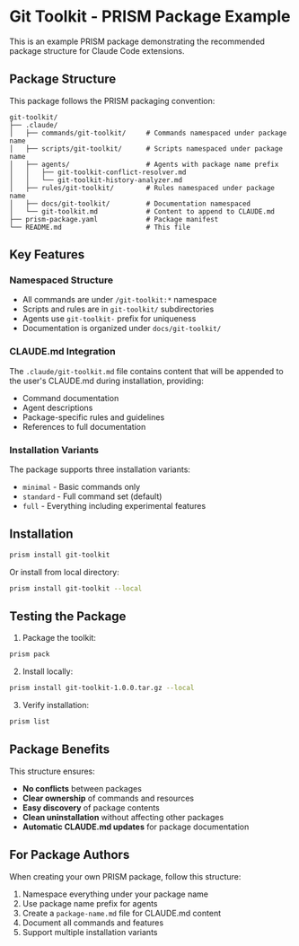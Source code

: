 # Git Toolkit - PRISM Package Example

This is an example PRISM package demonstrating the recommended package structure for Claude Code extensions.

## Package Structure

This package follows the PRISM packaging convention:

```
git-toolkit/
├── .claude/
│   ├── commands/git-toolkit/     # Commands namespaced under package name
│   ├── scripts/git-toolkit/      # Scripts namespaced under package name
│   ├── agents/                   # Agents with package name prefix
│   │   ├── git-toolkit-conflict-resolver.md
│   │   └── git-toolkit-history-analyzer.md
│   ├── rules/git-toolkit/        # Rules namespaced under package name
│   ├── docs/git-toolkit/         # Documentation namespaced
│   └── git-toolkit.md            # Content to append to CLAUDE.md
├── prism-package.yaml            # Package manifest
└── README.md                     # This file
```

## Key Features

### Namespaced Structure
- All commands are under `/git-toolkit:*` namespace
- Scripts and rules are in `git-toolkit/` subdirectories
- Agents use `git-toolkit-` prefix for uniqueness
- Documentation is organized under `docs/git-toolkit/`

### CLAUDE.md Integration
The `.claude/git-toolkit.md` file contains content that will be appended to the user's CLAUDE.md during installation, providing:
- Command documentation
- Agent descriptions
- Package-specific rules and guidelines
- References to full documentation

### Installation Variants
The package supports three installation variants:
- `minimal` - Basic commands only
- `standard` - Full command set (default)
- `full` - Everything including experimental features

## Installation

```bash
prism install git-toolkit
```

Or install from local directory:
```bash
prism install git-toolkit --local
```

## Testing the Package

1. Package the toolkit:
```bash
prism pack
```

2. Install locally:
```bash
prism install git-toolkit-1.0.0.tar.gz --local
```

3. Verify installation:
```bash
prism list
```

## Package Benefits

This structure ensures:
- **No conflicts** between packages
- **Clear ownership** of commands and resources
- **Easy discovery** of package contents
- **Clean uninstallation** without affecting other packages
- **Automatic CLAUDE.md updates** for package documentation

## For Package Authors

When creating your own PRISM package, follow this structure:
1. Namespace everything under your package name
2. Use package name prefix for agents
3. Create a `package-name.md` file for CLAUDE.md content
4. Document all commands and features
5. Support multiple installation variants